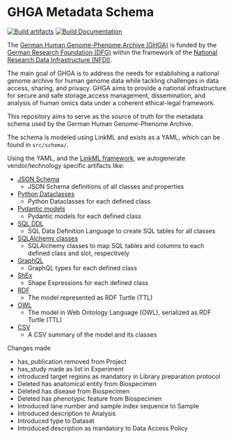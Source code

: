 # GHGA Metadata Schema

[![Build artifacts](https://github.com/ghga-de/ghga-metadata-schema/actions/workflows/build-artifacts.yml/badge.svg?branch=main)](https://github.com/ghga-de/ghga-metadata-schema/actions/workflows/build-artifacts.yml)
[![Build Documentation](https://github.com/ghga-de/ghga-metadata-schema/actions/workflows/build-documentation.yml/badge.svg?branch=main)](https://github.com/ghga-de/ghga-metadata-schema/actions/workflows/build-documentation.yml)

The [German Human Genome-Phenome Archive (GHGA)](https://www.ghga.de/) is
funded by the [German Research Foundation (DFG)](https://www.dfg.de/en/)
within the framework of the
[National Research Data Infrastructure (NFDI)](https://www.nfdi.de/en-gb).

The main goal of GHGA is to address the needs for establishing a national
genome archive for human genome data while tackling challenges in data
access, sharing, and privacy. GHGA aims to provide a national infrastructure
for secure and safe storage,access management, dissemination, and analysis of
human omics data under a coherent ethical-legal framework. 

This repository aims to serve as the source of truth for the metadata schema
used by the German Human Genome-Phenome Archive.

The schema is modeled using LinkML and exists as a YAML, which can be
found in `src/schema/`.

Using the YAML, and the [LinkML framework](https://github.com/linkml/linkml),
we autogenerate vendor/technology specific artifacts like:

- [JSON Schema](artifacts/jsonschema)
    - JSON Schema definitions of all classes and properties
- [Python Dataclasses](artifacts/python)
    - Python Dataclasses for each defined class
- [Pydantic models](artifacts/pydantic)
    - Pydantic models for each defined class
- [SQL DDL](artifacts/sql)
    - SQL Data Definition Language to create SQL tables for all classes
- [SQLAlchemy classes](artifacts/sql)
    - SQLAlchemy classes to map SQL tables and columns to each defined class and slot, respectively
- [GraphQL](artifacts/graphql)
    - GraphQL types for each defined class
- [ShEx](artifacts/shex)
    - Shape Expressions for each defined class
- [RDF](artifacts/rdf)
    - The model represented as RDF Turtle (TTL)
- [OWL](artifacts/owl)
    - The model in Web Ontology Language (OWL), serialized as RDF Turtle (TTL)
- [CSV](artifacts/csv)
    - A CSV summary of the model and its classes


Changes made
 - has_publication removed from Project
 - has_study made as list in Experiment
 - introduced target regions as mandatory in Library preparation protocol
 - Deleted has anatomical entity from Biospecimen
 - Deleted has disease from Biospecimen
 - Deleted has phenotypic feature from Biospecimen
 - Introduced lane number and sample index sequence to Sample
 - Introduced description to Analysis
 - Introduced type to Dataset
 - Introduced description as mandatory to Data Access Policy